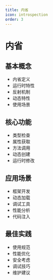 ```yaml
---
title: 内省
icon: introspection
order: 3
---
```


# 内省

## 基本概念
- 内省定义
- 运行时特性
- 反射机制
- 动态特性
- 使用场景

## 核心功能
- 类型检查
- 属性获取
- 方法调用
- 动态创建
- 运行时修改

## 应用场景
- 框架开发
- 动态加载
- 调试工具
- 性能分析
- 代码注入

## 最佳实践
- 使用规范
- 性能优化
- 安全考虑
- 调试技巧
- 维护建议
